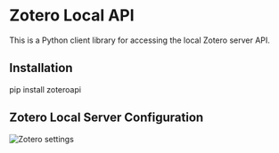 # Zotero Local API

This is a Python client library for accessing the local Zotero server API.

## Installation

pip install zoteroapi

## Zotero Local Server Configuration

![Zotero settings](./pic/zotero_settings.png)